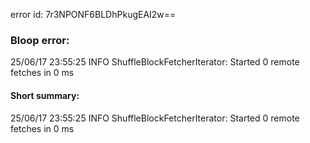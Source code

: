 error id: 7r3NPONF6BLDhPkugEAI2w==
### Bloop error:

25/06/17 23:55:25 INFO ShuffleBlockFetcherIterator: Started 0 remote fetches in 0 ms
#### Short summary: 

25/06/17 23:55:25 INFO ShuffleBlockFetcherIterator: Started 0 remote fetches in 0 ms